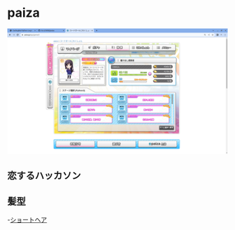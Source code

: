 # paiza
![CodeGirl Collection](./images/codinggirl.png)

## 恋するハッカソン
## 髪型
-[ショートヘア](./shorthair.py)
